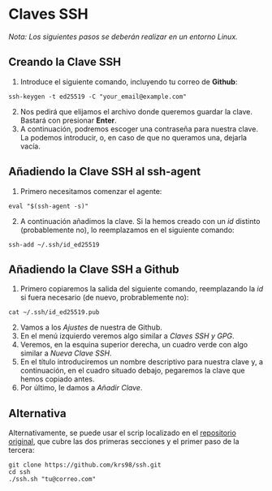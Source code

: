 # Claves SSH
*Nota: Los siguientes pasos se deberán realizar en un entorno Linux.*

## Creando la Clave SSH
1. Introduce el siguiente comando, incluyendo tu correo de **Github**:  
```
ssh-keygen -t ed25519 -C "your_email@example.com"
```

2. Nos pedirá que elijamos el archivo donde queremos guardar la clave. Bastará con presionar **Enter**.
3. A continuación, podremos escoger una contraseña para nuestra clave. La podemos introducir, o, en caso de que no queramos una, dejarla vacía.

## Añadiendo la Clave SSH al ssh-agent
1. Primero necesitamos comenzar el agente:
```
eval "$(ssh-agent -s)"
```

2. A continuación añadimos la clave. Si la hemos creado con un *id* distinto (probablemente no), lo reemplazamos en el siguiente comando:
```
ssh-add ~/.ssh/id_ed25519
```

## Añadiendo la Clave SSH a Github
1. Primero copiaremos la salida del siguiente comando, reemplazando la *id* si fuera necesario (de nuevo, probrablemente no):
```
cat ~/.ssh/id_ed25519.pub
```

2. Vamos a los *Ajustes* de nuestra de Github.
3. En el menú izquierdo veremos algo similar a *Claves SSH y GPG*.
4. Veremos, en la esquina superior derecha, un cuadro verde con algo similar a *Nueva Clave SSH*.
5. En el título introduciremos un nombre descriptivo para nuestra clave y, a continuación, en el cuadro situado debajo, pegaremos la clave que hemos copiado antes.
6. Por último, le damos a *Añadir Clave*.

## Alternativa
Alternativamente, se puede usar el scrip localizado en el [repositorio original](), que cubre las dos primeras secciones y el primer paso de la tercera:
```
git clone https://github.com/krs98/ssh.git
cd ssh
./ssh.sh "tu@correo.com"
```
